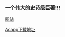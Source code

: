 ### 一个伟大的史诗级巨著!!!
[网站](https://app7549.acapp.acwing.com.cn/)

[Acapp下载地址](https://www.acwing.com/file_system/file/content/whole/index/content/13607636/)